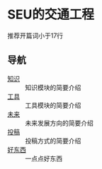# SEU的交通工程

推荐开篇词小于17行

## 导航

<dl>
   <dt> <a href="knowledge">知识</a> </dt>
        <dd>知识模块的简要介绍</dd>

   <dt> <a href="tools">工具</a> </dt>
        <dd>工具模块的简要介绍</dd>

   <dt> <a href="future">未来</a> </dt>
        <dd>未来发展方向的简要介绍</dd>

   <dt> <a href="contribute">投稿</a> </dt>
        <dd>投稿方式的简要介绍</dd>

   <dt> <a href="goodStuff">好东西</a> </dt>
        <dd>一点点好东西</dd>
</dl>
